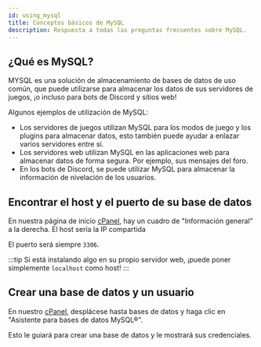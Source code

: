 ```yaml
---
id: using_mysql
title: Conceptos básicos de MySQL
description: Respuesta a todas las preguntas frecuentes sobre MySQL.
---
```


## ¿Qué es MySQL?

MYSQL es una solución de almacenamiento de bases de datos de uso común, que puede utilizarse para almacenar los datos de sus servidores de juegos, ¡o incluso para bots de Discord y sitios web!

Algunos ejemplos de utilización de MySQL:

- Los servidores de juegos utilizan MySQL para los modos de juego y los plugins para almacenar datos, esto también puede ayudar a enlazar varios servidores entre sí.
- Los servidores web utilizan MySQL en las aplicaciones web para almacenar datos de forma segura. Por ejemplo, sus mensajes del foro.
- En los bots de Discord, se puede utilizar MySQL para almacenar la información de nivelación de los usuarios.

## Encontrar el host y el puerto de su base de datos

En nuestra página de inicio [cPanel](https://hrzn.link/cpanel), hay un cuadro de "Información general" a la derecha.
El host sería la IP compartida

El puerto será siempre `3306`.

:::tip
Si está instalando algo en su propio servidor web, ¡puede poner simplemente `localhost` como host!
:::

## Crear una base de datos y un usuario

En nuestro [cPanel](https://hrzn.link/cpanel), desplácese hasta bases de datos y haga clic en "Asistente para bases de datos MySQL®".

Esto le guiará para crear una base de datos y le mostrará sus credenciales.